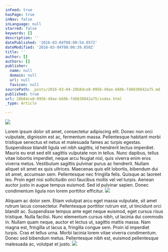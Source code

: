 ```yaml
---
inFeed: true
hasPage: true
inNav: false
inLanguage: null
starred: false
keywords: []
description: ''
datePublished: '2016-03-04T08:00:54.057Z'
dateModified: '2016-03-04T08:00:39.050Z'
title: ''
author: []
authors: []
publisher:
  name: null
  domain: null
  url: null
  favicon: null
sourcePath: _posts/2016-03-04-28b8dce8-0956-49ae-b60b-fd6838842a75.md
published: true
url: 28b8dce8-0956-49ae-b60b-fd6838842a75/index.html
_type: Article

---
```

![](https://the-grid-user-content.s3-us-west-2.amazonaws.com/a1379d40-ba04-4e83-b109-ad3def3d77f6.jpg)

Lorem ipsum dolor sit amet, consectetur adipiscing elit. Donec non orci vulputate, dignissim est ac, fermentum massa. Pellentesque habitant morbi tristique senectus et netus et malesuada fames ac turpis egestas. Suspendisse blandit ligula vel nibh sagittis, id hendrerit lectus imperdiet. Mauris eu erat sed elit sagittis vulputate non in tellus. Nunc dapibus, tellus vitae lobortis imperdiet, neque arcu feugiat nisl, quis viverra enim eros viverra metus. Vestibulum sagittis pulvinar purus ac hendrerit. Nullam aliquet sit amet ex quis ultrices. Maecenas quis elit lobortis, bibendum dui sit amet, accumsan sem. Pellentesque nec fringilla felis. Quisque ac laoreet leo. Proin eget nisi sollicitudin orci faucibus mollis vel vel turpis. Aenean auctor justo in augue tempus euismod. Sed id pulvinar sapien. Donec condimentum ligula non lorem porttitor efficitur.
![](https://the-grid-user-content.s3-us-west-2.amazonaws.com/140c96d3-9910-406d-830e-4b0a2719d0a0.jpg)

Aliquam ac dolor sem. Etiam volutpat arcu eget massa vulputate, sit amet rutrum lacus consectetur. Pellentesque porttitor rutrum est, ut tincidunt orci blandit ac. Suspendisse tempus ante eget neque euismod, eget cursus risus tristique. Nulla facilisi. Nunc elementum cursus nibh, ut lacinia dui commodo in. Nullam quam neque, auctor et lectus ut, sagittis mattis massa. Nam magna est, fringilla ut lacus a, fringilla congue sem. Proin id imperdiet turpis. Cras et tellus urna. Morbi lacinia lorem vitae viverra condimentum. Donec sed bibendum metus. Pellentesque nibh est, euismod pellentesque malesuada ac, volutpat et justo.
![](https://the-grid-user-content.s3-us-west-2.amazonaws.com/edc67275-0cb3-4632-ad97-01623b88d020.jpg)